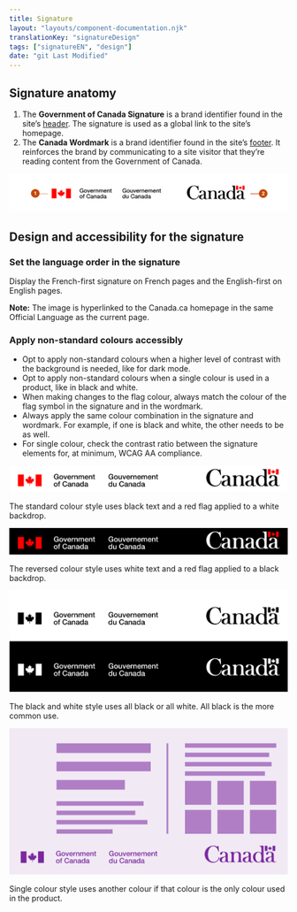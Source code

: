 ```yaml
---
title: Signature
layout: "layouts/component-documentation.njk"
translationKey: "signatureDesign"
tags: ["signatureEN", "design"]
date: "git Last Modified"
---
```


## Signature anatomy

<ol class="anatomy-list">
  <li>The <strong>Government of Canada Signature</strong> is a brand identifier found in the site’s <a href="{{ links.header }}">header</a>. The signature is used as a global link to the site’s homepage.</li>
  <li>The <strong>Canada Wordmark</strong> is a brand identifier found in the site’s <a href="{{ links.footer }}">footer</a>. It reinforces the brand by communicating to a site visitor that they’re reading content from the Government of Canada.</li>
</ol>

<img class="b-sm b-default p-400" src="/images/en/components/anatomy/gcds-signature-anatomy-en.svg" alt="Signature anatomy showing the labels 1 (Government of Canada Signature) and 2 (Canada Wordmark)" />

## Design and accessibility for the signature

### Set the language order in the signature

Display the French-first signature on French pages and the English-first on English pages.

**Note:** The image is hyperlinked to the Canada.ca homepage in the same Official Language as the current page.

### Apply non-standard colours accessibly

- Opt to apply non-standard colours when a higher level of contrast with the background is needed, like for dark mode.
- Opt to apply non-standard colours when a single colour is used in a product, like in black and white.
- When making changes to the flag colour, always match the colour of the flag symbol in the signature and in the wordmark.
- Always apply the same colour combination in the signature and wordmark. For example, if one is black and white, the other needs to be as well.
- For single colour, check the contrast ratio between the signature elements for, at minimum, WCAG AA compliance.

<img class="b-sm b-default p-400 mt-400 mb-400" src="/images/en/components/example/example-signature-side-by-side-en.svg" alt="An image presenting both variations of the signature component. The signature type is on the left and the wordmark type is on the right." />

The standard colour style uses black text and a red flag applied to a white backdrop.

<img class="b-sm b-default p-400 mt-500 mb-400" src="/images/en/components/example/example-signature-side-by-side-reversed-en.svg" alt="An image presenting both variations of the signature component. The signature type is on the left and the wordmark type is on the right. This variation has white text on a black back drop" />

The reversed colour style uses white text and a red flag applied to a black backdrop.

<img class="b-sm b-default p-400 mt-500 mb-400" src="/images/en/components/example/example-signature-bw-en.svg" alt="An image presenting two signature and wordmark pairings. One where the signature and wordmark are all black on a white backdrop and the second where the signature is all white on a black backdrop." />

The black and white style uses all black or all white. All black is the more common use.

<img class="b-sm b-default p-400 mt-500 mb-400" src="/images/en/components/example/example-signature-single-colour-style-en.svg" alt="An image showing the the signature and wordmark in dark purple on a light purple backdrop. There are bars and boxes simulating text and pictures, you are to assume this is a mock webpage. The text and pictures boxes are also dark purple." />

Single colour style uses another colour if that colour is the only colour used in the product.